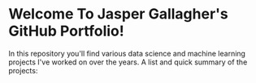 # Welcome To Jasper Gallagher's GitHub Portfolio!

In this repository you'll find various data science and machine learning projects I've worked on over the years. A list and quick summary of the projects: